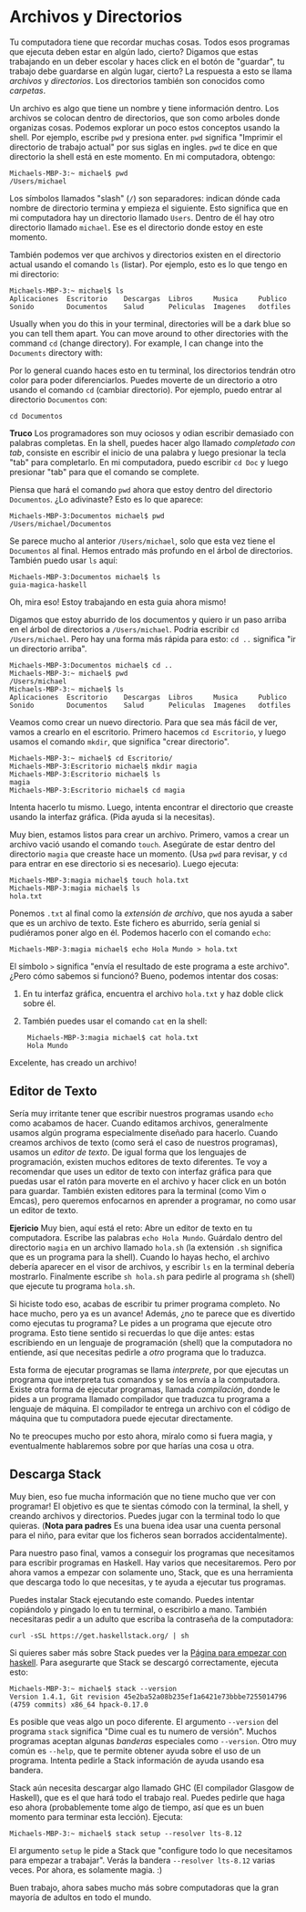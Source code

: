 # Archivos y Directorios

Tu computadora tiene que recordar muchas cosas. Todos esos programas que ejecuta
deben estar en algún lado, cierto? Digamos que estas trabajando en un deber
escolar y haces click en el botón de "guardar", tu trabajo debe guardarse en
algún lugar, cierto? La respuesta a esto se llama _archivos_ y _directorios_.
Los directorios también son conocidos como _carpetas_.

Un archivo es algo que tiene un nombre y tiene información dentro. Los archivos
se colocan dentro de directorios, que son como arboles donde organizas cosas.
Podemos explorar un poco estos conceptos usando la shell. Por ejemplo, escribe
`pwd` y presiona enter. `pwd` significa "Imprimir el directorio de trabajo
actual" por sus siglas en ingles. `pwd` te dice en que directorio la shell está
en este momento. En mi computadora, obtengo:

    Michaels-MBP-3:~ michael$ pwd
    /Users/michael

Los símbolos llamados "slash" (`/`) son separadores: indican dónde cada nombre
de directorio termina y empieza el siguiente. Esto significa que en mi
computadora hay un directorio llamado `Users`. Dentro de él hay otro directorio
llamado `michael`. Ese es el directorio donde estoy en este momento.

También podemos ver que archivos y directorios existen en el directorio actual
usando el comando `ls` (listar). Por ejemplo, esto es lo que tengo en mi
directorio:

    Michaels-MBP-3:~ michael$ ls
    Aplicaciones  Escritorio    Descargas  Libros     Musica     Publico
    Sonido        Documentos    Salud      Peliculas  Imagenes   dotfiles

Usually when you do this in your terminal, directories will be a dark
blue so you can tell them apart. You can move around to other
directories with the command `cd` (change directory). For example, I
can change into the `Documents` directory with:

Por lo general cuando haces esto en tu terminal, los directorios tendrán otro
color para poder diferenciarlos. Puedes moverte de un directorio a otro usando
el comando `cd` (cambiar directorio). Por ejemplo, puedo entrar al directorio
`Documentos` con:

    cd Documentos

__Truco__ Los programadores son muy ociosos y odian escribir demasiado con
palabras completas. En la shell, puedes hacer algo llamado _completado con tab_,
consiste en escribir el inicio de una palabra y luego presionar la tecla "tab"
para completarlo. En mi computadora, puedo escribir `cd Doc` y luego presionar
"tab" para que el comando se complete.

Piensa que hará el comando `pwd` ahora que estoy dentro del directorio
`Documentos`. ¿Lo adivinaste? Esto es lo que aparece:

    Michaels-MBP-3:Documentos michael$ pwd
    /Users/michael/Documentos

Se parece mucho al anterior `/Users/michael`, solo que esta vez tiene el
`Documentos` al final. Hemos entrado más profundo en el árbol de directorios.
También puedo usar `ls` aquí:

    Michaels-MBP-3:Documentos michael$ ls
    guia-magica-haskell

Oh, mira eso! Estoy trabajando en esta guia ahora mismo!

Digamos que estoy aburrido de los documentos y quiero ir un paso arriba en el
árbol de directorios a `/Users/michael`. Podria escribir `cd /Users/michael`.
Pero hay una forma más rápida para esto: `cd ..` significa "ir un directorio
arriba".

    Michaels-MBP-3:Documentos michael$ cd ..
    Michaels-MBP-3:~ michael$ pwd
    /Users/michael
    Michaels-MBP-3:~ michael$ ls
    Aplicaciones  Escritorio    Descargas  Libros     Musica     Publico
    Sonido        Documentos    Salud      Peliculas  Imagenes   dotfiles

Veamos como crear un nuevo directorio. Para que sea más fácil de ver, vamos a
crearlo en el escritorio. Primero hacemos `cd Escritorio`, y luego usamos el
comando `mkdir`, que significa "crear directorio".

    Michaels-MBP-3:~ michael$ cd Escritorio/
    Michaels-MBP-3:Escritorio michael$ mkdir magia
    Michaels-MBP-3:Escritorio michael$ ls
    magia
    Michaels-MBP-3:Escritorio michael$ cd magia

Intenta hacerlo tu mismo. Luego, intenta encontrar el directorio que creaste
usando la interfaz gráfica. (Pida ayuda si la necesitas).

Muy bien, estamos listos para crear un archivo. Primero, vamos a crear un
archivo vació usando el comando `touch`. Asegúrate de estar dentro del
directorio `magia` que creaste hace un momento. (Usa `pwd` para revisar, y `cd`
para entrar en ese directorio si es necesario). Luego ejecuta:

    Michaels-MBP-3:magia michael$ touch hola.txt
    Michaels-MBP-3:magia michael$ ls
    hola.txt

Ponemos `.txt` al final como la _extensión de archivo_, que nos ayuda a saber
que es un archivo de texto. Este fichero es aburrido, sería genial si pudiéramos
poner algo en él. Podemos hacerlo con el comando `echo`:

    Michaels-MBP-3:magia michael$ echo Hola Mundo > hola.txt

El símbolo `>` significa "envía el resultado de este programa a este archivo".
¿Pero cómo sabemos si funcionó? Bueno, podemos intentar dos cosas:

1. En tu interfaz gráfica, encuentra el archivo `hola.txt` y haz doble click
   sobre él.

2. También puedes usar el comando `cat` en la shell:

        Michaels-MBP-3:magia michael$ cat hola.txt
        Hola Mundo

Excelente, has creado un archivo!

## Editor de Texto

Sería muy irritante tener que escribir nuestros programas usando `echo` como
acabamos de hacer. Cuando editamos archivos, generalmente usamos algún programa
especialmente diseñado para hacerlo. Cuando creamos archivos de texto (como será
el caso de nuestros programas), usamos un _editor de texto_. De igual forma que
los lenguajes de programación, existen muchos editores de texto diferentes. Te
voy a recomendar que uses un editor de texto con interfaz gráfica para que
puedas usar el ratón para moverte en el archivo y hacer click en un botón para
guardar. También existen editores para la terminal (como Vim o Emcas), pero
queremos enfocarnos en aprender a programar, no como usar un editor de texto.

__Ejericio__ Muy bien, aquí está el reto: Abre un editor de texto en tu
computadora. Escribe las palabras `echo Hola Mundo`. Guárdalo dentro del
directorio `magia` en un archivo llamado `hola.sh` (la extensión `.sh` significa
que es un programa para la shell). Cuando lo hayas hecho, el archivo debería
aparecer en el visor de archivos, y escribir `ls` en la terminal debería
mostrarlo. Finalmente escribe `sh hola.sh` para pedirle al programa `sh` (shell)
que ejecute tu programa `hola.sh`.

Si hiciste todo eso, acabas de escribir tu primer programa completo. No hace
mucho, pero ya es un avance! Además, ¿no te parece que es divertido como
ejecutas tu programa? Le pides a un programa que ejecute otro programa. Esto
tiene sentido si recuerdas lo que dije antes: estas escribiendo en un lenguaje
de programación (shell) que la computadora no entiende, así que necesitas
pedirle a _otro_ programa que lo traduzca.

Esta forma de ejecutar programas se llama _interprete_, por que ejecutas un
programa que interpreta tus comandos y se los envía a la computadora. Existe
otra forma de ejecutar programas, llamada _compilación_, donde le pides a un
programa llamado compilador que traduzca tu programa a lenguaje de máquina. El
compilador te entrega un archivo con el código de máquina que tu computadora
puede ejecutar directamente.

No te preocupes mucho por esto ahora, míralo como si fuera magia, y
eventualmente hablaremos sobre por que harías una cosa u otra.

## Descarga Stack

Muy bien, eso fue mucha información que no tiene mucho que ver con programar! El
objetivo es que te sientas cómodo con la terminal, la shell, y creando archivos
y directorios. Puedes jugar con la terminal todo lo que quieras. (__Nota para
padres__ Es una buena idea usar una cuenta personal para el niño, para evitar
que los ficheros sean borrados accidentalmente).

Para nuestro paso final, vamos a conseguir los programas que necesitamos para
escribir programas en Haskell. Hay varios que necesitaremos. Pero por
ahora vamos a empezar con solamente uno, Stack, que es una herramienta que
descarga todo lo que necesitas, y te ayuda a ejecutar tus programas.

Puedes instalar Stack ejecutando este comando. Puedes intentar copiándolo y
pingado lo en tu terminal, o escribirlo a mano. También necesitaras pedir a un
adulto que escriba la contraseña de la computadora:

    curl -sSL https://get.haskellstack.org/ | sh

Si quieres saber más sobre Stack puedes ver la [Página para empezar con
haskell](https://haskell-lang.org/get-started). Para asegurarte que Stack se
descargó correctamente, ejecuta esto:

    Michaels-MBP-3:~ michael$ stack --version
    Version 1.4.1, Git revision 45e2ba52a08b235ef1a6421e73bbbe7255014796 (4759 commits) x86_64 hpack-0.17.0

Es posible que veas algo un poco diferente. El argumento `--version` del
programa `stack` significa "Dime cual es tu numero de versión". Muchos programas
aceptan algunas _banderas_ especiales como `--version`. Otro muy común es
`--help`, que te permite obtener ayuda sobre el uso de un programa. Intenta
pedirle a Stack información de ayuda usando esa bandera.

Stack aún necesita descargar algo llamado GHC (El compilador Glasgow de
Haskell), que es el que hará todo el trabajo real. Puedes pedirle que haga eso
ahora (probablemente tome algo de tiempo, así que es un buen momento para
terminar esta lección). Ejecuta:

    Michaels-MBP-3:~ michael$ stack setup --resolver lts-8.12

El argumento `setup` le pide a Stack que "configure todo lo que necesitamos para
empezar a trabajar". Verás la bandera `--resolver lts-8.12` varias veces. Por
ahora, es solamente magia. :)

Buen trabajo, ahora sabes mucho más sobre computadoras que la gran mayoría de
adultos en todo el mundo.
